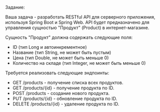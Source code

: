 Задание:

Ваша задача - разработать RESTful API для серверного приложения, используя Spring Boot и Spring Web. API будет предназначено для управления сущностью "Продукт" (Product) в интернет-магазине.

Сущность "Продукт" должна содержать следующие поля:
- ID (тип Long и автоинкрементное)
- Название (тип String, не может быть пустым)
- Цена (тип Double, не может быть меньше 0)
- Количество на складе (тип Integer, не может быть меньше 0)

Требуется реализовать следующие эндпоинты:

- GET /products - получение списка всех продуктов.
- GET /products/{id} - получение продукта по ID.
- POST /products - создание нового продукта.
- PUT /products/{id} - обновление продукта по ID.
- DELETE /products/{id} - удаление продукта по ID.